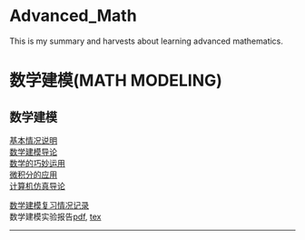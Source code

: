 # Advanced_Math
This is my summary and harvests about learning advanced mathematics.

# 数学建模(MATH MODELING)
## 数学建模
[基本情况说明](./Math_Modeling/Math_Modeling/README.md)                
[数学建模导论](./Math_Modeling/Math_Modeling/Introduction.md)                                   
[数学的巧妙运用](./Math_Modeling/Math_Modeling/数学的巧妙运用.md)                              
[微积分的应用](./Math_Modeling/Math_Modeling/微积分的应用.md)                                          
[计算机仿真导论](./Math_Modeling/Math_Modeling/计算机仿真简介.md)

[数学建模复习情况记录](./Math_Modeling/Math_Modeling/数学建模复习情况记录.md)                         
数学建模实验报告[pdf](./Math_Modeling/Math_Modeling/数学建模实验报告.pdf), [tex](./Math_Modeling/Math_Modeling/数学建模实验报告.tex)            

-------------------------------------------